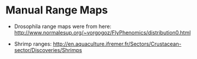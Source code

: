 # Manual Range Maps

 - Drosophila range maps were from here: http://www.normalesup.org/~vorgogoz/FlyPhenomics/distribution0.html

 - Shrimp ranges: http://en.aquaculture.ifremer.fr/Sectors/Crustacean-sector/Discoveries/Shrimps

